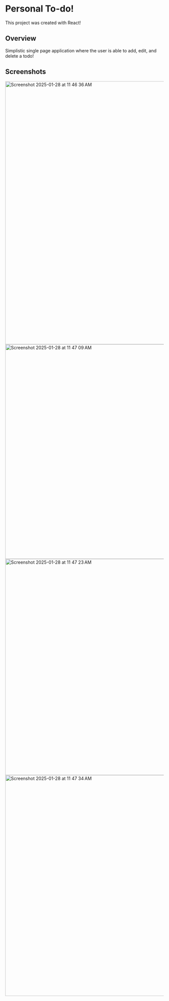 # Personal To-do!

This project was created with React!

## Overview

Simplistic single page application where the user is able to add, edit, and delete a todo!

## Screenshots

<img width="837" alt="Screenshot 2025-01-28 at 11 46 36 AM" src="https://github.com/user-attachments/assets/19ec2855-9d07-4081-906a-3e8e97f254b9" />

<img width="683" alt="Screenshot 2025-01-28 at 11 47 09 AM" src="https://github.com/user-attachments/assets/7794fca4-eb36-43b5-a710-d4cbfe505bd6" />

<img width="688" alt="Screenshot 2025-01-28 at 11 47 23 AM" src="https://github.com/user-attachments/assets/983c3264-c9ae-42bf-a743-c4dacf749eb7" />

<img width="703" alt="Screenshot 2025-01-28 at 11 47 34 AM" src="https://github.com/user-attachments/assets/4eb47ce3-aa55-4ba3-a3e5-e863619e5019" />
